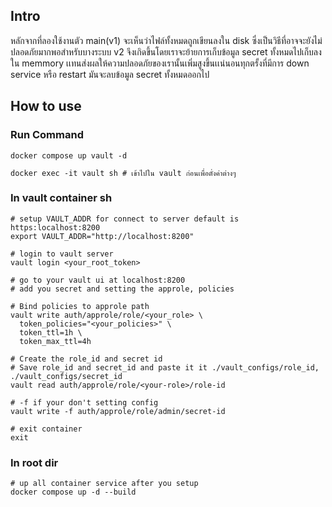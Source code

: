 ## Intro
หลักจากที่ลองใช้งานตัว main(v1) จะเห็นว่าไฟล์ทั้งหมดถูกเขียนลงใน disk ซึ่งเป็นวิธีที่อาจจะยังไม่ปลอดภัยมากพอสำหรับบางระบบ v2 จึงเกิดขึ้นโดยเราจะย้ายการเก็บข้อมูล secret ทั้งหมดไปเก็บลงใน memmory เเทนส่งผลให้ความปลอดภัยของเรานั้นเพิ่มสูงขึ้นเเน่นอนทุกตรั้งที่มีการ down service หรือ restart มันจะลบข้อมูล secret ทั้งหมดออกไป 


## How to use

### Run Command
```
docker compose up vault -d

docker exec -it vault sh # เข้าไปใน vault ก่อนเพื่อตั่งค่าต่างๆ
```

### In vault container sh
```
# setup VAULT_ADDR for connect to server default is https:localhost:8200
export VAULT_ADDR="http://localhost:8200"

# login to vault server
vault login <your_root_token>

# go to your vault ui at localhost:8200
# add you secret and setting the approle, policies

# Bind policies to approle path
vault write auth/approle/role/<your_role> \
  token_policies="<your_policies>" \
  token_ttl=1h \
  token_max_ttl=4h

# Create the role_id and secret id
# Save role_id and secret_id and paste it it ./vault_configs/role_id, ./vault_configs/secret_id
vault read auth/approle/role/<your-role>/role-id 

# -f if your don't setting config
vault write -f auth/approle/role/admin/secret-id

# exit container
exit
```
### In root dir
```
# up all container service after you setup
docker compose up -d --build
```